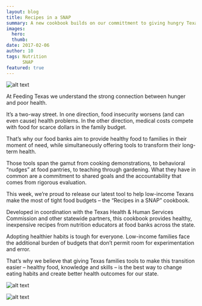 ```yaml
---
layout: blog
title: Recipes in a SNAP
summary: A new cookbook builds on our committment to giving hungry Texans tools to improve their health.
images:
  hero:
  thumb:
date: 2017-02-06
author: 10
tags: Nutrition
      SNAP  
featured: true
---
```

![alt text](https://s3-us-west-2.amazonaws.com/assets.feedingtexas.org/images/inline/Recipes-in-a-SNAP.jpeg)

At Feeding Texas we understand the strong connection between hunger and poor health. 

It’s a two-way street. In one direction, food insecurity worsens (and can even cause) health problems. In the other direction, medical costs compete with food for scarce dollars in the family budget.

That’s why our food banks aim to provide healthy food to families in their moment of need, while simultaneously offering tools to transform their long-term health. 

Those tools span the gamut from cooking demonstrations, to behavioral “nudges” at food pantries, to teaching through gardening. What they have in common are a commitment to shared goals and the accountability that comes from rigorous evaluation. 

This week, we’re proud to release our latest tool to help low-income Texans make the most of tight food budgets – the “Recipes in a SNAP” cookbook. 

Developed in coordination with the Texas Health & Human Services Commission and other statewide partners, this cookbook provides healthy, inexpensive recipes from nutrition educators at food banks across the state. 

Adopting healthier habits is tough for everyone. Low-income families face the additional burden of budgets that don’t permit room for experimentation and error.  

That’s why we believe that giving Texas families tools to make this transition easier – healthy food, knowledge and skills – is the best way to change eating habits and create better health outcomes for our state.

![alt text](https://s3-us-west-2.amazonaws.com/assets.feedingtexas.org/images/inline/Recipes-in-a-SNAP2.jpeg)

![alt text](https://s3-us-west-2.amazonaws.com/assets.feedingtexas.org/images/inline/Recipes-in-a-SNAP3.jpeg)
